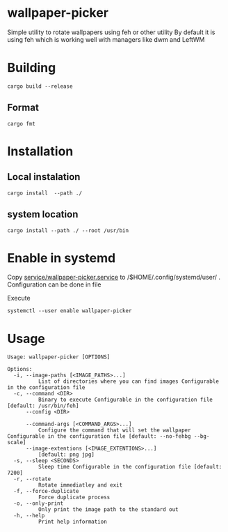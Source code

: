 # wallpaper-picker

Simple utility to rotate wallpapers using feh or other utility
By default it is using feh which is working well with managers like dwm and LeftWM

# Building

```
cargo build --release
```
## Format
```
cargo fmt
```

# Installation

## Local instalation

```
cargo install  --path ./

```

## system location
```
cargo install --path ./ --root /usr/bin
```

# Enable in systemd 
Copy  [service/wallpaper-picker.service](service/wallpaper-picker.service) to /$HOME/.config/systemd/user/ .
Configuration can be done in file

Execute
```
systemctl --user enable wallpaper-picker
```
# Usage
```
Usage: wallpaper-picker [OPTIONS]

Options:
  -i, --image-paths [<IMAGE_PATHS>...]
          List of directories where you can find images Configurable in the configuration file
  -c, --command <DIR>
          Binary to execute Configurable in the configuration file [default: /usr/bin/feh]
      --config <DIR>

      --command-args [<COMMAND_ARGS>...]
          Configure the command that will set the wallpaper Configurable in the configuration file [default: --no-fehbg --bg-scale]
      --image-extentions [<IMAGE_EXTENTIONS>...]
          [default: png jpg]
  -s, --sleep <SECONDS>
          Sleep time Configurable in the configuration file [default: 7200]
  -r, --rotate
          Rotate immediatley and exit
  -f, --force-duplicate
          Force duplicate process
  -o, --only-print
          Only print the image path to the standard out
  -h, --help
          Print help information
```
